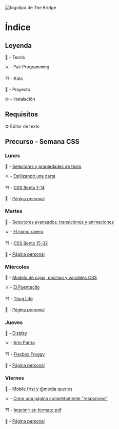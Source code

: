 ![logotipo de The Bridge](https://user-images.githubusercontent.com/27650532/77754601-e8365180-702b-11ea-8bed-5bc14a43f869.png  "logotipo de The Bridge")

# Índice

## Leyenda

:scroll: - Teoría

:crossed_swords: - Pair Programming

:shinto_shrine: - Kata

:european_castle: - Proyecto

:gear: - Instalación

## Requisitos

:gear: Editor de texto

## Precurso - Semana CSS

### Lunes

:scroll: - [Selectores y propiedades de texto](selectores_propiedades_texto.md)

:crossed_swords: - [Estilizando una carta](https://github.com/TheBridge-FullStackDeveloper/css-pp-estilizando-carta)

:shinto_shrine: - [CSS Bento 1-14](https://flukeout.github.io)

:european_castle: - [Página personal](https://github.com/TheBridge-FullStackDeveloper/proyectos-pagina-personal)

###  Martes

:scroll: - [Selectores avanzados, transiciones y animaciones](selectores_avanzados_transiciones_animaciones.md)

:crossed_swords: - [El nomo ravero]()

:shinto_shrine: - [CSS Bento 15-32](https://flukeout.github.io)

:european_castle: - [Página personal](https://github.com/TheBridge-FullStackDeveloper/proyectos-pagina-personal)


### Miércoles

:scroll: - [Modelo de cajas, position y variables CSS](box_model_position_var.md)

:crossed_swords: - [El Puentecito](https://github.com/TheBridge-FullStackDeveloper/css-pp-periodico)

:shinto_shrine: - [Thug Life](https://github.com/TheBridge-FullStackDeveloper/css-kata-thug-life)

:european_castle: - [Página personal](https://github.com/TheBridge-FullStackDeveloper/proyectos-pagina-personal)


### Jueves

:scroll: - [Display](display.md)

:crossed_swords: - [Arte Patrio]()

:shinto_shrine: - [Flexbox Froggy](https://flexboxfroggy.com/#es)

:european_castle: - [Página personal](https://github.com/TheBridge-FullStackDeveloper/proyectos-pagina-personal)


### Viernes

:scroll: - [Mobile first y @media queries](responsive.md)

:crossed_swords: - [Crear una página completamente "responsive"](https://github.com/TheBridge-FullStackDeveloper/css-pp-responsive)

:shinto_shrine: - [Imprimir en formato pdf]()

:european_castle: - [Página personal](https://github.com/TheBridge-FullStackDeveloper/proyectos-pagina-personal)
